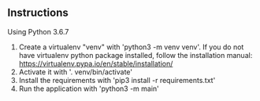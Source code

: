 Instructions
------------
Using Python 3.6.7
1. Create a virtualenv "venv" with 'python3 -m venv venv'. If you do not have
    virtualenv python package installed, follow the installation manual:
    https://virtualenv.pypa.io/en/stable/installation/
2. Activate it with '. venv/bin/activate'
3. Install the requirements with 'pip3 install -r requirements.txt'
4. Run the application with 'python3 -m main'
